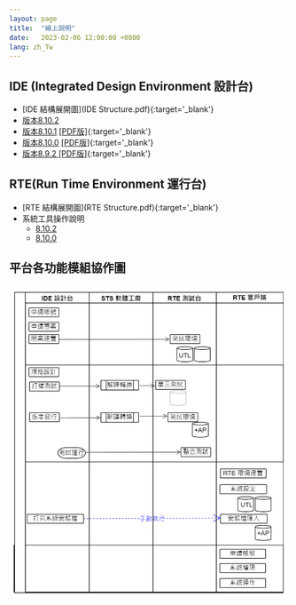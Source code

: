 ```yaml
---
layout: page
title:  "線上說明"
date:   2023-02-06 12:00:00 +0800
lang: zh_Tw
---
```


## IDE (Integrated Design Environment 設計台)
- [IDE 結構展開圖](IDE Structure.pdf){:target='_blank'}
- [版本8.10.2](/doc/IDE_8.10.2/zh-Hant/index.html)
- [版本8.10.1](/doc/IDE_8.10.1/zh-Hant/index.html) [[PDF版]](/library/8.10.0/zh-Hant/index.html){:target='_blank'}
- [版本8.10.0](/doc/IDE_8.10.0/zh-Hant/index.html) [[PDF版]](/library/8.10.0/zh-Hant/index.html){:target='_blank'}
- [版本8.9.2 [PDF版]](/library/8.9.2/index.html){:target='_blank'} 


## RTE(Run Time Environment 運行台)
- [RTE 結構展開圖](RTE Structure.pdf){:target='_blank'}
- 系統工具操作說明
    - [8.10.2](/doc/RTE_8.10.2/zh-Hant/index.html)
    - [8.10.0](/doc/RTE_8.10.0/zh-Hant/index.html)

## 平台各功能模組協作圖
![](Module_cooperation.png)

